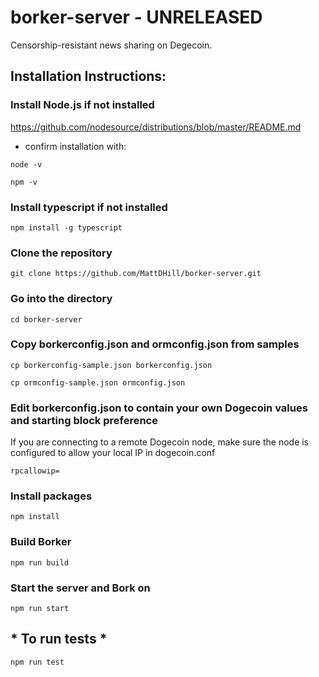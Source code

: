 # borker-server  - UNRELEASED

Censorship-resistant news sharing on Degecoin.

## Installation Instructions:

### Install Node.js if not installed
https://github.com/nodesource/distributions/blob/master/README.md

* confirm installation with:

```node -v```

```npm -v```

### Install typescript if not installed
```npm install -g typescript```

### Clone the repository
```git clone https://github.com/MattDHill/borker-server.git```

### Go into the directory
```cd borker-server```

### Copy borkerconfig.json and ormconfig.json from samples
```cp borkerconfig-sample.json borkerconfig.json```

```cp ormconfig-sample.json ormconfig.json```

### Edit borkerconfig.json to contain your own Dogecoin values and starting block preference
If you are connecting to a remote Dogecoin node, make sure the node is configured to allow your local IP in dogecoin.conf

```rpcallowip=```

### Install packages
```npm install```

### Build Borker
```npm run build```

### Start the server and Bork on
```npm run start```

## * To run tests *
```npm run test```
